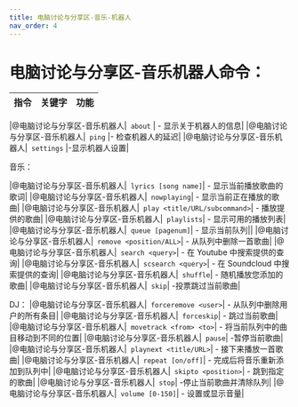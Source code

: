 ```yaml
---
title: 电脑讨论与分享区-音乐-机器人
nav_order: 4
---
```


# 电脑讨论与分享区-音乐机器人命令：

|指令           |关键字             |功能      |
|:-------------|:------------------|:---------|

|@电脑讨论与分享区-音乐机器人|` about` | - 显示关于机器人的信息|
|@电脑讨论与分享区-音乐机器人|` ping` |- 检查机器人的延迟|
|@电脑讨论与分享区-音乐机器人|` settings` |-显示机器人设置|

  音乐：

|@电脑讨论与分享区-音乐机器人|` lyrics [song name]`| - 显示当前播放歌曲的歌词|
|@电脑讨论与分享区-音乐机器人|` nowplaying`| - 显示当前正在播放的歌曲|
|@电脑讨论与分享区-音乐机器人|` play <title/URL/subcommand>`| - 播放提供的歌曲|
|@电脑讨论与分享区-音乐机器人|` playlists`| - 显示可用的播放列表|
|@电脑讨论与分享区-音乐机器人|` queue [pagenum]`| - 显示当前队列||
|@电脑讨论与分享区-音乐机器人|` remove <position/ALL>`| - 从队列中删除一首歌曲|
|@电脑讨论与分享区-音乐机器人|` search <query>`| - 在 Youtube 中搜索提供的查询|
|@电脑讨论与分享区-音乐机器人|` scsearch <query>`| - 在 Soundcloud 中搜索提供的查询|
|@电脑讨论与分享区-音乐机器人|` shuffle`| - 随机播放您添加的歌曲|
|@电脑讨论与分享区-音乐机器人|` skip`| -投票跳过当前歌曲|

  DJ：
|@电脑讨论与分享区-音乐机器人|` forceremove <user>`| - 从队列中删除用户的所有条目|
|@电脑讨论与分享区-音乐机器人|` forceskip`| - 跳过当前歌曲|
|@电脑讨论与分享区-音乐机器人|` movetrack <from> <to>`| - 将当前队列中的曲目移动到不同的位置|
|@电脑讨论与分享区-音乐机器人|` pause`| -暂停当前歌曲|  
|@电脑讨论与分享区-音乐机器人|` playnext <title/URL>`| - 接下来播放一首歌曲|
|@电脑讨论与分享区-音乐机器人|` repeat [on/off]`| - 完成后将音乐重新添加到队列中|
|@电脑讨论与分享区-音乐机器人|` skipto <position>`| - 跳到指定的歌曲|
|@电脑讨论与分享区-音乐机器人|` stop`| -停止当前歌曲并清除队列|
|@电脑讨论与分享区-音乐机器人|` volume [0-150]`| - 设置或显示音量|
